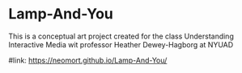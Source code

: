 # Lamp-And-You

This is a conceptual art project created for the class Understanding Interactive Media wit professor Heather Dewey-Hagborg at NYUAD

#link: https://neomort.github.io/Lamp-And-You/
